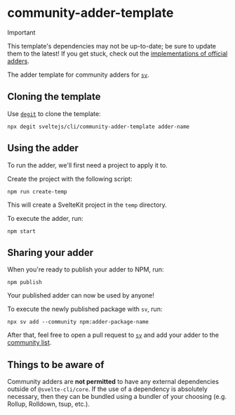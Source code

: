 # community-adder-template

> [!IMPORTANT]
> This template's dependencies may not be up-to-date; be sure to update them to the latest!
> If you get stuck, check out the [implementations of official adders](https://github.com/sveltejs/cli/tree/main/packages/adders).

The adder template for community adders for [`sv`](https://github.com/sveltejs/cli).

## Cloning the template

Use [`degit`](https://github.com/Rich-Harris/degit) to clone the template:

```shell
npx degit sveltejs/cli/community-adder-template adder-name
```

## Using the adder

To run the adder, we'll first need a project to apply it to.

Create the project with the following script:

```shell
npm run create-temp
```

This will create a SvelteKit project in the `temp` directory.

To execute the adder, run:

```shell
npm start
```

## Sharing your adder

When you're ready to publish your adder to NPM, run:

```shell
npm publish
```

Your published adder can now be used by anyone!

To execute the newly published package with `sv`, run:

```shell
npx sv add --community npm:adder-package-name
```

After that, feel free to open a pull request to [`sv`](https://github.com/sveltejs/cli) and add your adder to the [community list](/community-adders/).

## Things to be aware of

Community adders are **not permitted** to have any external dependencies outside of `@svelte-cli/core`. If the use of a dependency is absolutely necessary, then they can be bundled using a bundler of your choosing (e.g. Rollup, Rolldown, tsup, etc.).
